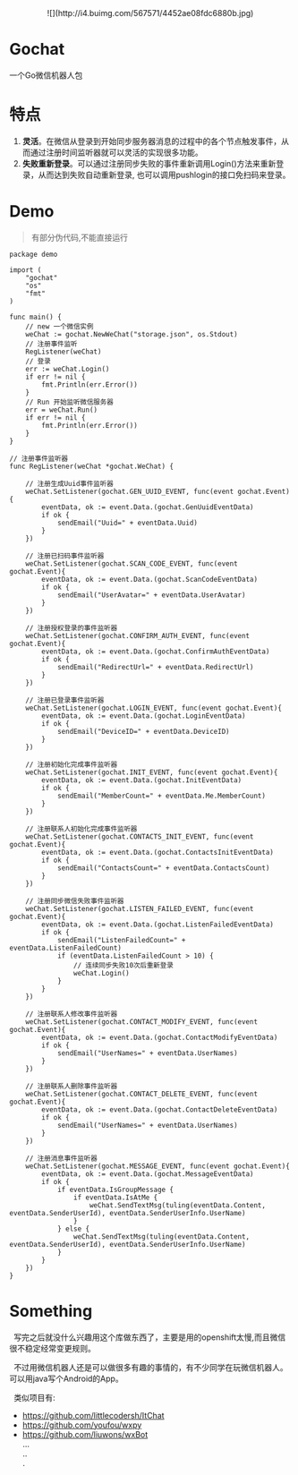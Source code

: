 <div align=center>
    ![](http://i4.buimg.com/567571/4452ae08fdc6880b.jpg)
</div>

# Gochat
一个Go微信机器人包

# 特点
1. **灵活**。在微信从登录到开始同步服务器消息的过程中的各个节点触发事件，从而通过注册时间监听器就可以灵活的实现很多功能。  
2. **失败重新登录**。可以通过注册同步失败的事件重新调用Login()方法来重新登录，从而达到失败自动重新登录, 也可以调用pushlogin的接口免扫码来登录。

# Demo
> 有部分伪代码,不能直接运行
```
package demo

import (
	"gochat"
	"os"
	"fmt"
)

func main() {
	// new 一个微信实例
	weChat := gochat.NewWeChat("storage.json", os.Stdout)
	// 注册事件监听
	RegListener(weChat)
	// 登录
	err := weChat.Login()
	if err != nil {
		fmt.Println(err.Error())
	}
	// Run 开始监听微信服务器
	err = weChat.Run()
	if err != nil {
		fmt.Println(err.Error())
	}
}

// 注册事件监听器
func RegListener(weChat *gochat.WeChat) {

	// 注册生成Uuid事件监听器
	weChat.SetListener(gochat.GEN_UUID_EVENT, func(event gochat.Event){
		eventData, ok := event.Data.(gochat.GenUuidEventData)
		if ok {
			sendEmail("Uuid=" + eventData.Uuid)
		}
	})

	// 注册已扫码事件监听器
	weChat.SetListener(gochat.SCAN_CODE_EVENT, func(event gochat.Event){
		eventData, ok := event.Data.(gochat.ScanCodeEventData)
		if ok {
			sendEmail("UserAvatar=" + eventData.UserAvatar)
		}
	})

	// 注册授权登录的事件监听器
	weChat.SetListener(gochat.CONFIRM_AUTH_EVENT, func(event gochat.Event){
		eventData, ok := event.Data.(gochat.ConfirmAuthEventData)
		if ok {
			sendEmail("RedirectUrl=" + eventData.RedirectUrl)
		}
	})

	// 注册已登录事件监听器
	weChat.SetListener(gochat.LOGIN_EVENT, func(event gochat.Event){
		eventData, ok := event.Data.(gochat.LoginEventData)
		if ok {
			sendEmail("DeviceID=" + eventData.DeviceID)
		}
	})

	// 注册初始化完成事件监听器
	weChat.SetListener(gochat.INIT_EVENT, func(event gochat.Event){
		eventData, ok := event.Data.(gochat.InitEventData)
		if ok {
			sendEmail("MemberCount=" + eventData.Me.MemberCount)
		}
	})

	// 注册联系人初始化完成事件监听器
	weChat.SetListener(gochat.CONTACTS_INIT_EVENT, func(event gochat.Event){
		eventData, ok := event.Data.(gochat.ContactsInitEventData)
		if ok {
			sendEmail("ContactsCount=" + eventData.ContactsCount)
		}
	})

	// 注册同步微信失败事件监听器
	weChat.SetListener(gochat.LISTEN_FAILED_EVENT, func(event gochat.Event){
		eventData, ok := event.Data.(gochat.ListenFailedEventData)
		if ok {
			sendEmail("ListenFailedCount=" + eventData.ListenFailedCount)
			if (eventData.ListenFailedCount > 10) {
				// 连续同步失败10次后重新登录
				weChat.Login()
			}
		}
	})

	// 注册联系人修改事件监听器
	weChat.SetListener(gochat.CONTACT_MODIFY_EVENT, func(event gochat.Event){
		eventData, ok := event.Data.(gochat.ContactModifyEventData)
		if ok {
			sendEmail("UserNames=" + eventData.UserNames)
		}
	})

	// 注册联系人删除事件监听器
	weChat.SetListener(gochat.CONTACT_DELETE_EVENT, func(event gochat.Event){
		eventData, ok := event.Data.(gochat.ContactDeleteEventData)
		if ok {
			sendEmail("UserNames=" + eventData.UserNames)
		}
	})

	// 注册消息事件监听器
	weChat.SetListener(gochat.MESSAGE_EVENT, func(event gochat.Event){
		eventData, ok := event.Data.(gochat.MessageEventData)
		if ok {
			if eventData.IsGroupMessage {
				if eventData.IsAtMe {
					weChat.SendTextMsg(tuling(eventData.Content, eventData.SenderUserId), eventData.SenderUserInfo.UserName)
				}
			} else {
				weChat.SendTextMsg(tuling(eventData.Content, eventData.SenderUserId), eventData.SenderUserInfo.UserName)
			}
		}
	})
}
```

# Something
&nbsp;&nbsp;写完之后就没什么兴趣用这个库做东西了，主要是用的openshift太慢,而且微信很不稳定经常变更规则。

&nbsp;&nbsp;不过用微信机器人还是可以做很多有趣的事情的，有不少同学在玩微信机器人。可以用java写个Android的App。

&nbsp;&nbsp;类似项目有:
* https://github.com/littlecodersh/ItChat
* https://github.com/youfou/wxpy
* https://github.com/liuwons/wxBot  
...  
..  
.  